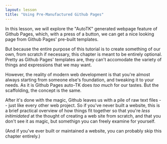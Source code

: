 ```yaml
---
layout: lesson
title: "Using Pre-Manufactured Github Pages"
---
```


In this lesson, we will explore the "AutoTK" generated webpage feature of Github Pages, which, with a press of a button, we can get a nice looking page from Github Pages' pre-built templates.

But because the entire purpose of this tutorial is to create something of our own, from scratch if necessary, this chapter is meant to be entirely optional. Pretty as Github Pages' templates are, they can't accomodate the variety of things and expressions that  we may want.

However, the reality of modern web development is that you're almost always starting from someone else's foundation, and tweaking it to your needs. As it is Github Pages auto-TK does _too much_ for our tastes. But the scaffolding, the concept is the same. 

After it's done with the magic, Github leaves us with a pile of raw text files -- just like every other web project. So if you've never built a website, this is a brief practical overview of how things fit together so that you're _less initimidated_ at the thought of creating a web site from scratch, and that you don't see it as magic, but somethign you can freely examine for yourself.

(And if you've ever built or maintained a website, you can probably skip this chapter entirely.)

